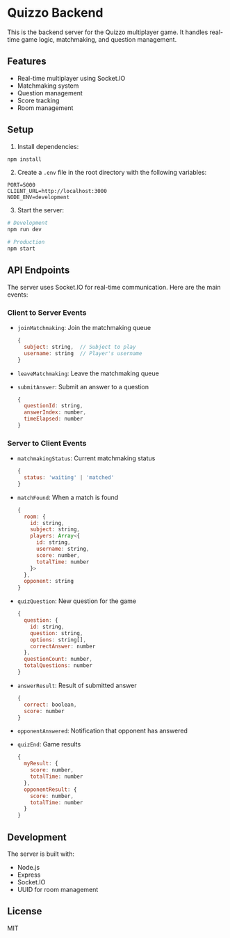 # Quizzo Backend

This is the backend server for the Quizzo multiplayer game. It handles real-time game logic, matchmaking, and question management.

## Features

- Real-time multiplayer using Socket.IO
- Matchmaking system
- Question management
- Score tracking
- Room management

## Setup

1. Install dependencies:
```bash
npm install
```

2. Create a `.env` file in the root directory with the following variables:
```
PORT=5000
CLIENT_URL=http://localhost:3000
NODE_ENV=development
```

3. Start the server:
```bash
# Development
npm run dev

# Production
npm start
```

## API Endpoints

The server uses Socket.IO for real-time communication. Here are the main events:

### Client to Server Events

- `joinMatchmaking`: Join the matchmaking queue
  ```javascript
  {
    subject: string,  // Subject to play
    username: string  // Player's username
  }
  ```

- `leaveMatchmaking`: Leave the matchmaking queue

- `submitAnswer`: Submit an answer to a question
  ```javascript
  {
    questionId: string,
    answerIndex: number,
    timeElapsed: number
  }
  ```

### Server to Client Events

- `matchmakingStatus`: Current matchmaking status
  ```javascript
  {
    status: 'waiting' | 'matched'
  }
  ```

- `matchFound`: When a match is found
  ```javascript
  {
    room: {
      id: string,
      subject: string,
      players: Array<{
        id: string,
        username: string,
        score: number,
        totalTime: number
      }>
    },
    opponent: string
  }
  ```

- `quizQuestion`: New question for the game
  ```javascript
  {
    question: {
      id: string,
      question: string,
      options: string[],
      correctAnswer: number
    },
    questionCount: number,
    totalQuestions: number
  }
  ```

- `answerResult`: Result of submitted answer
  ```javascript
  {
    correct: boolean,
    score: number
  }
  ```

- `opponentAnswered`: Notification that opponent has answered

- `quizEnd`: Game results
  ```javascript
  {
    myResult: {
      score: number,
      totalTime: number
    },
    opponentResult: {
      score: number,
      totalTime: number
    }
  }
  ```

## Development

The server is built with:
- Node.js
- Express
- Socket.IO
- UUID for room management

## License

MIT 